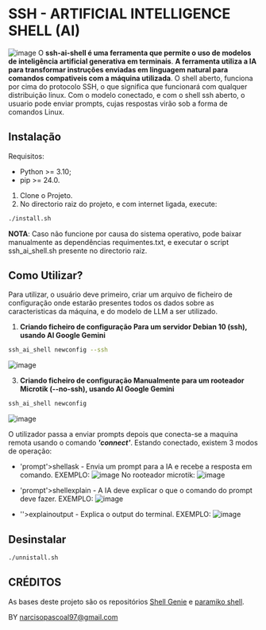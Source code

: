 # SSH - ARTIFICIAL INTELLIGENCE SHELL (AI)
![image](https://github.com/user-attachments/assets/42014ce0-253f-4b19-8284-5bbe24c3d59a)
O **ssh-ai-shell é uma ferramenta que permite o uso de modelos de inteligência artificial generativa em terminais**.
**A ferramenta utiliza a IA para transformar instruções enviadas em linguagem natural para comandos compativeis com a máquina utilizada**. O shell aberto, funciona por cima do protocolo SSH, o que significa que funcionará com qualquer distribuição linux.
Com o modelo conectado, e com o shell ssh aberto, o usuario pode enviar prompts, cujas respostas virão sob a forma de comandos Linux.

## Instalação
Requisitos:
* Python >= 3.10;
* pip >= 24.0.
1. Clone o Projeto.
2. No directorio raiz do projeto, e com internet  ligada, execute:
```bash
./install.sh
```
**NOTA**: Caso não funcione por causa do sistema operativo, pode baixar manualmente as dependências requimentes.txt,
e executar o script ssh_ai_shell.sh presente no directorio raiz.

## Como Utilizar?
Para utilizar, o usuário deve primeiro, criar um arquivo de ficheiro de configuração onde estarão presentes todos os dados sobre as caracteristicas da máquina, e do modelo de LLM a ser utilizado.

1. **Criando ficheiro de configuração Para um servidor Debian 10 (ssh), usando AI Google Gemini**
```bash
ssh_ai_shell newconfig --ssh
```
![image](https://github.com/user-attachments/assets/efa05942-b3fa-4fca-8425-a42244994d92)

3. **Criando ficheiro de configuração Manualmente para um rooteador Microtik (--no-ssh), usando AI Google Gemini**
```bash
ssh_ai_shell newconfig
```
![image](https://github.com/user-attachments/assets/96589111-d64d-47da-86b2-5b16dedc2412)


O utilizador passa a enviar prompts depois que conecta-se a maquina remota usando o comando ***'connect'***. Estando conectado, existem 3 modos de operação: 

* 'prompt'>shellask - Envia um prompt para a IA e recebe a resposta em comando.
EXEMPLO:
![image](https://github.com/user-attachments/assets/7fd6c9da-adc2-4d37-a29d-002820733396)
No rooteador microtik:
![image](https://github.com/user-attachments/assets/baaa9844-a221-423b-be96-8ac4794ef40c)

* 'prompt'>shellexplain - A IA deve explicar o que o comando do prompt deve fazer.
EXEMPLO:
![image](https://github.com/user-attachments/assets/b8aca4a4-395c-41b5-b7a9-d74bb14bd309)

* ''>explainoutput - Explica o output do terminal.
EXEMPLO:
![image](https://github.com/user-attachments/assets/9dc6e559-2303-4f1c-96d6-e68dc1ca379e)

## Desinstalar
```bash
./unnistall.sh
```
## CRÉDITOS
As bases deste projeto são os repositórios [Shell Genie](https://github.com/dylanjcastillo/shell-genie) e [paramiko shell](https://github.com/sirosen/paramiko-shell).

BY narcisopascoal97@gmail.com

